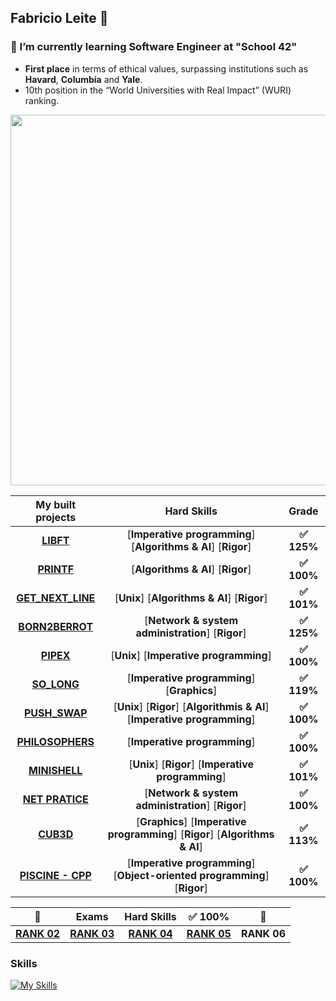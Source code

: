 ## Fabricio Leite 👋
### 🌱 I’m currently learning Software Engineer at "School 42"
- **First place** in terms of ethical values, surpassing institutions such as\
**Havard**, **Columbia** and **Yale**.
- 10th position in the “World Universities with Real Impact” (WURI) ranking.

<img src="https://github.com/faleite/so_long/blob/main/dcs/42-Lisboa.png" width=593>

<!-- [![faaraujo's 42 stats](https://badge.mediaplus.ma/darkblue/faaraujo?1337Badge=off&UM6P=off)](https://github.com/oakoudad/badge42) -->
<!-- [![faaraujo's 42 stats](https://badge.mediaplus.ma/greenbinary/faaraujo?1337Badge=off&UM6P=off)](https://github.com/oakoudad/badge42) -->
<!-- [![faaraujo's 42 stats](https://badge42.vercel.app/api/v2/clgrr2va0002108jo3cc5foww/stats?cursusId=21&coalitionId=piscine)](https://github.com/JaeSeoKim/badge42) -->

My built projects | Hard Skills | Grade | 
:-------:|:------:|:-----:|
[**LIBFT**](https://github.com/faleite/42libft) | [**Imperative programming**] [**Algorithms & AI**] [**Rigor**] | **:white_check_mark: 125%** 
[**PRINTF**](https://github.com/faleite/42printf) | [**Algorithms & AI**] [**Rigor**] | **:white_check_mark: 100%**
[**GET_NEXT_LINE**](https://github.com/faleite/42get_next_line) | [**Unix**] [**Algorithms & AI**] [**Rigor**] |**:white_check_mark: 101%**
[**BORN2BERROT**](https://github.com/faleite/42born2beroot) | [**Network & system administration**] [**Rigor**] | **:white_check_mark: 125%**
[**PIPEX**](https://github.com/faleite/42_pipex) | [**Unix**] [**Imperative programming**] | **:white_check_mark: 100%**
[**SO_LONG**](https://github.com/faleite/so_long) | [**Imperative programming**]  [**Graphics**] | **:white_check_mark: 119%**
[**PUSH_SWAP**](https://github.com/faleite/42_push_swap) | [**Unix**] [**Rigor**] [**Algorithmis & AI**] [**Imperative programming**] | **:white_check_mark: 100%**
[**PHILOSOPHERS**](https://github.com/faleite/42_philosophers) | [**Imperative programming**] | **:white_check_mark: 100%**
[**MINISHELL**](https://github.com/faleite/42_minishell) | [**Unix**] [**Rigor**] [**Imperative programming**] | **:white_check_mark: 101%**
[**NET PRATICE**](https://github.com/faleite/42_netpratice) | [**Network & system administration**] [**Rigor**] | **:white_check_mark: 100%**
[**CUB3D**](https://github.com/faleite/42_cub3d) | [**Graphics**] [**Imperative programming**] [**Rigor**] [**Algorithms & AI**] | **:white_check_mark: 113%**
[**PISCINE - CPP**](https://github.com/faleite/42_cub3d) | [**Imperative programming**] [**Object-oriented programming**] [**Rigor**] | **:white_check_mark: 100%**

| :1st_place_medal: | Exams | Hard Skills | **:white_check_mark: 100%** | :1st_place_medal: |
:-------:|:------:|:-----:|:-----:|:-----:|
[**RANK 02**](https://github.com/faleite/42_exams/tree/main/2_rank) | [**RANK 03**](https://github.com/faleite/42_exams/tree/main/3_rank) | [**RANK 04**](https://github.com/faleite/42_exams/tree/main/4_rank) | [**RANK 05**](https://github.com/faleite/42_exams/tree/main/5_rank) | **RANK 06** |

<!-- https://github.com/tandpfun/skill-icons#readme -->
### Skills
[![My Skills](https://skillicons.dev/icons?i=c,cmake,bash,md,py,linux,git,githubactions,vim,neovim,vscode)](https://skillicons.dev)

<!--[![Anurag's GitHub stats](https://github-readme-stats.vercel.app/api?username=faleite)](https://github.com/anuraghazra/github-readme-stats)
![Anurag's GitHub stats](https://github-readme-stats.vercel.app/api?username=faleite&hide=contribs,prs&theme=react) -->
<!--
**faleite/faleite** is a ✨ _special_ ✨ repository because its `README.md` (this file) appears on your GitHub profile.

Here are some ideas to get you started:

- 🔭 I’m currently working on ...
- 🌱 I’m currently learning ...
- 👯 I’m looking to collaborate on ...
- 🤔 I’m looking for help with ...
- 💬 Ask me about ...
- 📫 How to reach me: ...
- 😄 Pronouns: ...
- ⚡ Fun fact: ...
-->
